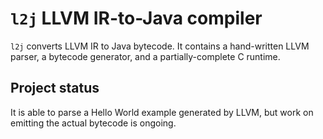 # `l2j` LLVM IR-to-Java compiler

`l2j` converts LLVM IR to Java bytecode. It contains a hand-written LLVM parser, a bytecode generator, and a partially-complete C runtime.

## Project status

It is able to parse a Hello World example generated by LLVM, but work on emitting the actual bytecode is ongoing. 